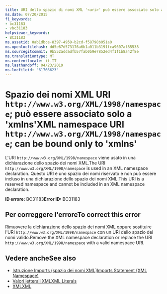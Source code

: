 ```yaml
---
title: URI dello spazio di nomi XML '<uri>' può essere associato solo a 'xmlns'
ms.date: 07/20/2015
f1_keywords:
- bc31183
- vbc31183
helpviewer_keywords:
- BC31183
ms.assetid: 0ab1dbce-8397-4959-b2cd-f58798b051a0
ms.openlocfilehash: dd5e67d573176a6b1a011b3191fca9607af85538
ms.sourcegitcommit: 9b552addadfb57fab0b9e7852ed4f1f1b8a42f8e
ms.translationtype: MT
ms.contentlocale: it-IT
ms.lasthandoff: 04/23/2019
ms.locfileid: "61766623"
---
```

# <a name="xml-namespace-uri-httpwwww3orgxml1998namespace-can-be-bound-only-to-xmlns"></a><span data-ttu-id="ff0b4-102">Spazio dei nomi XML URI `http://www.w3.org/XML/1998/namespace`; può essere associato solo a 'xmlns'</span><span class="sxs-lookup"><span data-stu-id="ff0b4-102">XML namespace URI `http://www.w3.org/XML/1998/namespace`; can be bound only to 'xmlns'</span></span>
<span data-ttu-id="ff0b4-103">L'URI `http://www.w3.org/XML/1998/namespace` viene usato in una dichiarazione dello spazio dei nomi XML.</span><span class="sxs-lookup"><span data-stu-id="ff0b4-103">The URI `http://www.w3.org/XML/1998/namespace` is used in an XML namespace declaration.</span></span> <span data-ttu-id="ff0b4-104">Questo URI è uno spazio dei nomi riservato e non può essere incluso in una dichiarazione dello spazio dei nomi XML.</span><span class="sxs-lookup"><span data-stu-id="ff0b4-104">This URI is a reserved namespace and cannot be included in an XML namespace declaration.</span></span>  
  
 <span data-ttu-id="ff0b4-105">**ID errore:** BC31183</span><span class="sxs-lookup"><span data-stu-id="ff0b4-105">**Error ID:** BC31183</span></span>  
  
## <a name="to-correct-this-error"></a><span data-ttu-id="ff0b4-106">Per correggere l'errore</span><span class="sxs-lookup"><span data-stu-id="ff0b4-106">To correct this error</span></span>  
  
<span data-ttu-id="ff0b4-107">Rimuovere la dichiarazione dello spazio dei nomi XML oppure sostituire l'URI `http://www.w3.org/XML/1998/namespace` con un URI dello spazio dei nomi valido.</span><span class="sxs-lookup"><span data-stu-id="ff0b4-107">Remove the XML namespace declaration or replace the URI `http://www.w3.org/XML/1998/namespace` with a valid namespace URI.</span></span>  
  
## <a name="see-also"></a><span data-ttu-id="ff0b4-108">Vedere anche</span><span class="sxs-lookup"><span data-stu-id="ff0b4-108">See also</span></span>

- [<span data-ttu-id="ff0b4-109">Istruzione Imports (spazio dei nomi XML)</span><span class="sxs-lookup"><span data-stu-id="ff0b4-109">Imports Statement (XML Namespace)</span></span>](../../../visual-basic/language-reference/statements/imports-statement-xml-namespace.md)
- [<span data-ttu-id="ff0b4-110">Valori letterali XML</span><span class="sxs-lookup"><span data-stu-id="ff0b4-110">XML Literals</span></span>](../../../visual-basic/language-reference/xml-literals/index.md)
- [<span data-ttu-id="ff0b4-111">XML</span><span class="sxs-lookup"><span data-stu-id="ff0b4-111">XML</span></span>](../../../visual-basic/programming-guide/language-features/xml/index.md)

